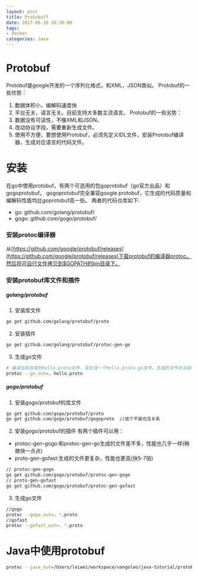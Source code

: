 ```yaml
---
layout: post
title: Protobuff
date: 2017-06-30 16:30:00
tags:
- docker
categories: Java
---
```


# Protobuf
Protobuf是google开发的一个序列化格式，和XML，JSON类似。
Protobuf的一些优势：
1. 数据体积小，编解码速度快
2. 平台无关，语言无关。目前支持大多数主流语言。
Protobuf的一些劣势：
1. 数据没有可读性，不像XML和JSON。
2. 改动协议字段，需要重新生成文件。
3. 使用不方便，要想使用Protobuf，必须先定义IDL文件，安装Protobuf编译器，生成对应语言的代码文件。


# 安装
在go中使用protobuf，有两个可选用的包goprotobuf（go官方出品）和gogoprotobuf。
gogoprotobuf完全兼容google protobuf，它生成的代码质量和编解码性能均比goprotobuf高一些。
两者的代码仓库如下:
* go: github.com/golang/protobuf/
* gogo: github.com/gogo/protobuf/

### 安装protoc编译器
从[https://github.com/google/protobuf/releases](https://github.com/google/protobuf/releases)下载protobuf的编译器protoc。然后将可自行文件拷贝到$GOPATH的bin目录下。

### 安装protobuf库文件和插件

##### golang/protobuf    
1. 安装库文件
```bash
go get github.com/golang/protobuf/proto
```

2. 安装插件
```bash
go get github.com/golang/protobuf/protoc-gen-go
```
3. 生成go文件
```bash
# 编译当前目录的hello.proto文件，会生成一个hello.proto.go文件，生成的文件在当前目录
protoc --go_out=. hello.proto
```
##### gogo/protobuf
1. 安装gogo/protobuf的库文件
```bash
go get github.com/gogo/protobuf/proto
go get github.com/gogo/protobuf/gogoproto  //这个不装也没关系
```
2. 安装gogo/protobuf的插件
有两个插件可以用：
* protoc-gen-gogo:和protoc-gen-go生成的文件差不多，性能也几乎一样(稍微快一点点)
* proto-gen-gofast:生成的文件更复杂，性能也更高(快5-7倍)
```bash
// protoc-gen-gogo
go get github.com/gogo/protobuf/protoc-gen-gogo
// proto-gen-gofast
go get github.com/gogo/protobuf/protoc-gen-gofast
```
3. 生成go文件
```bash
//gogo
protoc --gogo_out=. *.proto
//gofast
protoc --gofast_out=. *.proto
```

# Java中使用protobuf
```bash
protoc --java_out=/Users/leiwei/workspace/vangoleo/java-tutorial/protobuf student.proto
```

